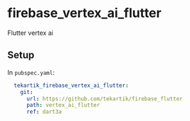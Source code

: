 # firebase_vertex_ai_flutter

Flutter vertex ai

## Setup

In `pubspec.yaml`:
```yaml
  tekartik_firebase_vertex_ai_flutter:
    git:
      url: https://github.com/tekartik/firebase_flutter
      path: vertex_ai_flutter
      ref: dart3a
```